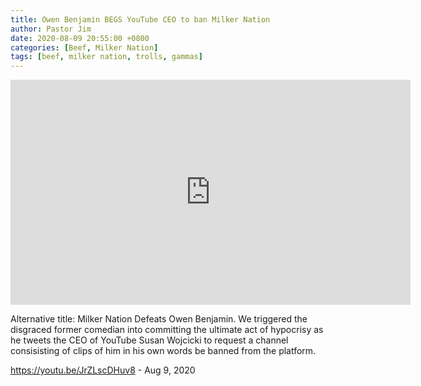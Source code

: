 ```yaml
---
title: Owen Benjamin BEGS YouTube CEO to ban Milker Nation
author: Pastor Jim
date: 2020-08-09 20:55:00 +0800
categories: [Beef, Milker Nation]
tags: [beef, milker nation, trolls, gammas]
---
```


<iframe width="640" height="360" scrolling="no" frameborder="0" style="border: none;" src="https://www.bitchute.com/embed/bOfGxa8cqwzs/"></iframe>

Alternative title: Milker Nation Defeats Owen Benjamin. We triggered the disgraced former comedian into committing the ultimate act of hypocrisy as he tweets the CEO of YouTube Susan Wojcicki to request a channel consisisting of clips of him in his own words be banned from the platform.



https://youtu.be/JrZLscDHuv8 - Aug 9, 2020

